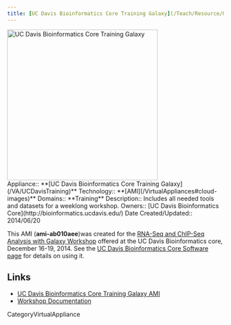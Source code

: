 ```yaml
---
title: [UC Davis Bioinformatics Core Training Galaxy](/Teach/Resource/UCDavisCoreAMI)
---
```

<div class='center'>
<a href='/Teach/Resource/UCDavisCoreAMI'><img src='/Images/Logos/UCDavisGenomeCenter.png' alt='UC Davis Bioinformatics Core Training Galaxy' width="350" /></a>
</div>





<div class='dictbox'>
 Appliance:: **[UC Davis Bioinformatics Core Training Galaxy](/VA/UCDavisTraining)**
 Technology:: **[AMI](/VirtualAppliances#cloud-images)**
 Domains:: **Training** 
 Description:: Includes all needed tools and datasets for a weeklong workshop.
 Owners:: [UC Davis Bioinformatics Core](http://bioinformatics.ucdavis.edu/)
 Date Created/Updated:: 2014/06/20 
</div>

This AMI (**ami-ab010aee**)was created for the [RNA-Seq and ChIP-Seq Analysis with Galaxy Workshop](/Teach/Resource/UCDavisRNAChIPWorkshop) offered at the UC Davis Bioinformatics core, December 16-19, 2014.  See the [UC Davis Bioinformatics Core Software page](http://bioinformatics.ucdavis.edu/software/) for details on using it.

## Links

* [UC Davis Bioinformatics Core Training Galaxy AMI](/Teach/Resource/UCDavisCoreAMI)
* [Workshop Documentation](http://training.bioinformatics.ucdavis.edu/docs/2014/12/december-2014-workshop/)


CategoryVirtualAppliance
